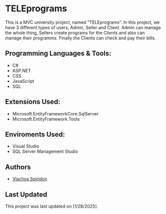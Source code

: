 # TELEprograms

This is a MVC university project, named "TELEprograms". In this project, we have 3 different types of users, Admin, Seller and Client. Admin can manage the whole thing, Sellers create programs for the Clients and also can manage their programms. Finally the Clients can check and pay their bills.

## Programming Languages & Tools:

- C#
- ASP.NET
- CSS
- JavaScript
- SQL

## Extensions Used:
 
- Microsoft.EntityFrameworkCore.SqlServer
- Microsoft.EntityFramework.Tools

## Enviroments Used:

- Visual Studio
- SQL Server Management Studio

## Authors

- [Vlachos Spiridon](https://github.com/spirosvl999)

## Last Updated
This project was last updated on [1/28/2025].
